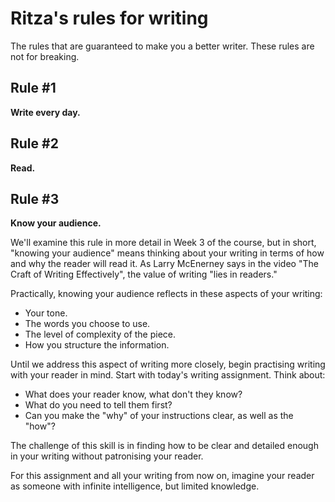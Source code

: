 # Ritza's rules for writing

The rules that are guaranteed to make you a better writer. These rules are not for breaking.

## Rule #1

**Write every day.**

## Rule #2

**Read.**

## Rule #3

**Know your audience.**

We'll examine this rule in more detail in Week 3 of the course, but in short, "knowing your audience" means thinking about your writing in terms of how and why the reader will read it. As Larry McEnerney says in the video "The Craft of Writing Effectively", the value of writing "lies in readers."

Practically, knowing your audience reflects in these aspects of your writing:
* Your tone.
* The words you choose to use.
* The level of complexity of the piece.
* How you structure the information.

Until we address this aspect of writing more closely, begin practising writing with your reader in mind. Start with today's writing assignment. Think about:
* What does your reader know, what don't they know?
* What do you need to tell them first?
* Can you make the "why" of your instructions clear, as well as the "how"?

The challenge of this skill is in finding how to be clear and detailed enough in your writing without patronising your reader.

For this assignment and all your writing from now on, imagine your reader as someone with infinite intelligence, but limited knowledge.
